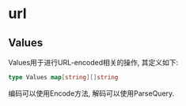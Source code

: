 # url

## Values

Values用于进行URL-encoded相关的操作, 其定义如下:

```go
type Values map[string][]string
```

编码可以使用Encode方法, 解码可以使用ParseQuery.
